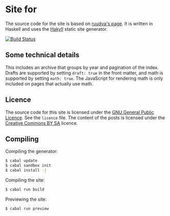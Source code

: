 Site for
=============

The source code for the site is based on [ruudva's page][ruudva].
It is written in Haskell and uses the [Hakyll][hakyll] static site generator.

[![Build Status][ci-img]][ci]

Some technical details
----------------------

This includes an archive that groups by year and pagination of the index. 
Drafts are supported by setting `draft: true`
in the front matter, and math is supported by setting `math: true`. The
JavaScript for rendering math is only included on pages that actually use math.

[ruudva]: https://ruudvanasseldonk.com
[hakyll]: http://jaspervdj.be/hakyll/
[ci-img]: https://travis-ci.org/ruud-v-a/ruudvanasseldonk.com.svg
[ci]:     https://travis-ci.org/ruud-v-a/ruudvanasseldonk.com
[jekyll]: http://jekyllrb.com/

Licence
-------
The source code for this site is licensed under the [GNU General Public Licence][gpl].
See the `licence` file.
The content of the posts is licensed under the [Creative Commons BY SA][cc] licence.

[gpl]: https://gnu.org/licenses/gpl.html
[cc]:  https://creativecommons.org/licenses/by-sa/3.0/

Compiling
---------
Compiling the generator:

```bash
$ cabal update
$ cabal sandbox init
$ cabal install -j
```

Compiling the site:

```bash
$ cabal run build
```

Previewing the site:

```bash
$ cabal run preview
```
